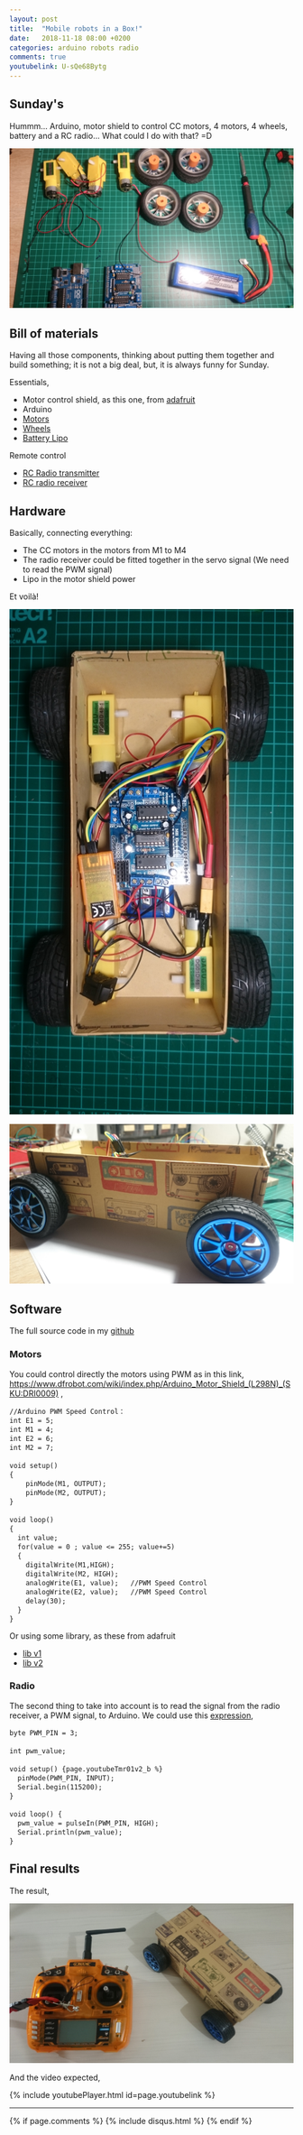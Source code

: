 ```yaml
---
layout: post
title:  "Mobile robots in a Box!"
date:   2018-11-18 08:00 +0200
categories: arduino robots radio
comments: true
youtubelink: U-sQe68Bytg
---
```


## Sunday's
Hummm... Arduino, motor shield to control CC motors, 4 motors, 4 wheels, battery and a RC radio... What could I do with that? =D

![1](/assets/rbt02/1.JPG)

## Bill of materials
Having all those components, thinking about putting them together and build something; it is not a big deal, but, it is always funny for Sunday.

Essentials,
- Motor control shield, as this one, from [adafruit](https://learn.adafruit.com/adafruit-motor-shield)
- Arduino
- [Motors](https://www.gotronic.fr/art-paire-de-motoreducteurs-dg01d-18760.htm)
- [Wheels](https://www.gotronic.fr/art-paire-de-roues-bleues-tam6427b-19360.htm)
- [Battery Lipo](https://hobbyking.com/en_us/batteries-chargers/batteries/lipo.html)

Remote control
- [RC Radio transmitter](https://hobbyking.com/en_us/orangerx-t-six-2-4ghz-dsm2-6ch-programmable-transmitter-w-10-model-memory-mode-1.html)
- [RC radio receiver](https://hobbyking.com/en_us/orangerx-r615x-dsm2-dsmx-compatible-6ch-2-4ghz-receiver-w-cppm.html?___store=en_us)

## Hardware
Basically, connecting everything:
- The CC motors in the motors from M1 to M4
- The radio receiver could be fitted together in the servo signal (We need to read the PWM signal)
- Lipo in the motor shield power

Et voilà!

![2](/assets/rbt02/2.JPG)

![4](/assets/rbt02/4.JPG)

## Software
The full source code in my [github](https://github.com/aherrero/RBT02_MobileRobot/tree/master/Software)

### Motors
You could control directly the motors using PWM as in this link,  https://www.dfrobot.com/wiki/index.php/Arduino_Motor_Shield_(L298N)_(SKU:DRI0009) ,

    //Arduino PWM Speed Control：
    int E1 = 5;
    int M1 = 4;
    int E2 = 6;
    int M2 = 7;

    void setup()
    {
        pinMode(M1, OUTPUT);
        pinMode(M2, OUTPUT);
    }

    void loop()
    {
      int value;
      for(value = 0 ; value <= 255; value+=5)
      {
        digitalWrite(M1,HIGH);
        digitalWrite(M2, HIGH);
        analogWrite(E1, value);   //PWM Speed Control
        analogWrite(E2, value);   //PWM Speed Control
        delay(30);
      }
    }

Or using some library, as these from adafruit
- [lib v1](https://github.com/adafruit/Adafruit-Motor-Shield-library)
- [lib v2](https://github.com/adafruit/Adafruit_Motor_Shield_V2_Library)

### Radio
The second thing to take into account is to read the signal from the radio receiver, a PWM signal, to Arduino.
We could use this [expression](http://www.benripley.com/diy/arduino/three-ways-to-read-a-pwm-signal-with-arduino/),

    byte PWM_PIN = 3;

    int pwm_value;

    void setup() {page.youtubeTmr01v2_b %}
      pinMode(PWM_PIN, INPUT);
      Serial.begin(115200);
    }

    void loop() {
      pwm_value = pulseIn(PWM_PIN, HIGH);
      Serial.println(pwm_value);
    }

## Final results
The result,

![3](/assets/rbt02/3.JPG)

And the video expected,

{% include youtubePlayer.html id=page.youtubelink %}


***

{% if page.comments %}
{% include disqus.html %}
{% endif %}
